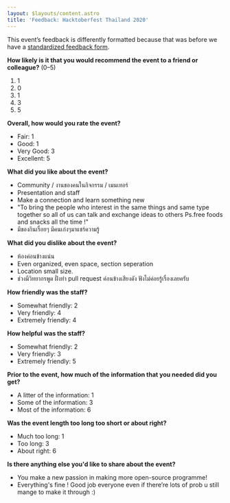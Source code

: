 ```yaml
---
layout: $layouts/content.astro
title: 'Feedback: Hacktoberfest Thailand 2020'
---
```


This event’s feedback is differently formatted because that was before we have a [standardized feedback form](/wiki/About/Feedback).

**How likely is it that you would recommend the event to a friend or colleague?** (0–5)

1. 1
2. 0
3. 1
4. 3
5. 5

**Overall, how would you rate the event?**

- Fair: 1
- Good: 1
- Very Good: 3
- Excellent: 5

**What did you like about the event?**

- Community / งานของคนในกิจกรรม / เมนเทอร์
- Presentation and staff
- Make a connection and learn something new
- "To bring the people who interest in the same things and same type together so all of us can talk and exchange ideas to others Ps.free foods and snacks all the time !"
- มีของกินเรื่อยๆ มีคนเก่งๆมาแชร์ความรู้

**What did you dislike about the event?**

- ห้องค่อนข้างแน่น
- Even organized, even space, section seperation
- Location small size.
- ช่วงมีวิทยากรพูด ฝั่งทำ pull request ค่อนข้างเสียงดัง ฟังไม่ค่อยรู้เรื่องเลยครับ

**How friendly was the staff?**

- Somewhat friendly: 2
- Very friendly: 4
- Extremely friendly: 4

**How helpful was the staff?**

- Somewhat friendly: 2
- Very friendly: 3
- Extremely friendly: 5

**Prior to the event, how much of the information that you needed did you get?**

- A litter of the information: 1
- Some of the information: 3
- Most of the information: 6

**Was the event length too long too short or about right?**

- Much too long: 1
- Too long: 3
- About right: 6

**Is there anything else you'd like to share about the event?**

- You make a new passion in making more open-source programme!
- Everything's fine ! Good job everyone even if there’re lots of prob u still mange to make it through :)
